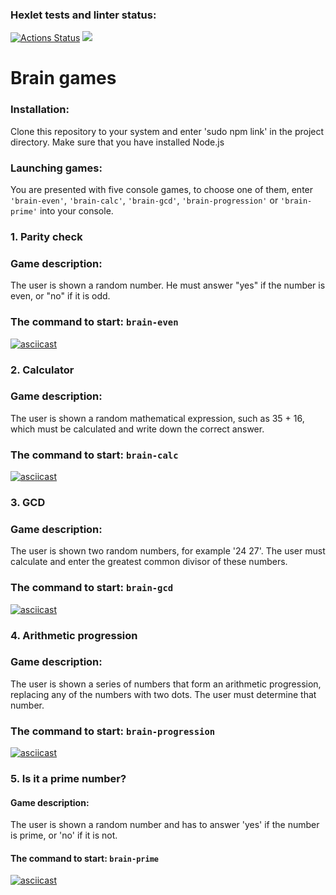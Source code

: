 ### Hexlet tests and linter status:

[![Actions Status](https://github.com/wq4rsz/frontend-project-44/workflows/hexlet-check/badge.svg)](https://github.com/wq4rsz/frontend-project-44/actions)
<a href="https://codeclimate.com/github/wq4rsz/frontend-project-44/maintainability"><img src="https://api.codeclimate.com/v1/badges/19a2299076ce04608a0b/maintainability" /></a>

# Brain games

### Installation:

Clone this repository to your system and enter 'sudo npm link' in the project directory. Make sure that you have installed Node.js

### Launching games:

You are presented with five console games, to choose one of them, enter `'brain-even'`, `'brain-calc'`, `'brain-gcd'`, `'brain-progression'` or `'brain-prime'` into your console.

### 1. Parity check

### Game description:

The user is shown a random number. He must answer "yes" if the number is even, or "no" if it is odd.

### The command to start: `brain-even`

[![asciicast](https://asciinema.org/a/PzwZoLrj1YPpRLSfIhkYIRMLy.svg)](https://asciinema.org/a/PzwZoLrj1YPpRLSfIhkYIRMLy)

### 2. Calculator

### Game description:

The user is shown a random mathematical expression, such as 35 + 16, which must be calculated and write down the correct answer.

### The command to start: `brain-calc`

[![asciicast](https://asciinema.org/a/VKMpgnYBRNQrWYWyPmKynNEZj.svg)](https://asciinema.org/a/VKMpgnYBRNQrWYWyPmKynNEZj)

### 3. GCD

### Game description:

The user is shown two random numbers, for example '24 27'. The user must calculate and enter the greatest common divisor of these numbers.

### The command to start: `brain-gcd`

[![asciicast](https://asciinema.org/a/4Ua26pmFoJCuXdKvqMICXEUXT.svg)](https://asciinema.org/a/4Ua26pmFoJCuXdKvqMICXEUXT)

### 4. Arithmetic progression

### Game description:

The user is shown a series of numbers that form an arithmetic progression, replacing any of the numbers with two dots. The user must determine that number.

### The command to start: `brain-progression`

[![asciicast](https://asciinema.org/a/2JbBaVFzHPPkMzMZZ58Kuo5H4.svg)](https://asciinema.org/a/2JbBaVFzHPPkMzMZZ58Kuo5H4)

### 5. Is it a prime number?

#### Game description:

The user is shown a random number and has to answer 'yes' if the number is prime, or 'no' if it is not.

#### The command to start: `brain-prime`

[![asciicast](https://asciinema.org/a/gQne8cUqROWJtzDVR0Zy6AmxQ.svg)](https://asciinema.org/a/gQne8cUqROWJtzDVR0Zy6AmxQ)
